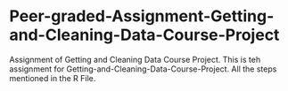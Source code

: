 # Peer-graded-Assignment-Getting-and-Cleaning-Data-Course-Project
Assignment of Getting and Cleaning Data Course Project.
This is teh assignment for Getting-and-Cleaning-Data-Course-Project.
All the steps  mentioned in the R File.
